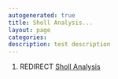 ```yaml
---
autogenerated: true
title: Sholl Analysis...
layout: page
categories: 
description: test description
---
```


1.  REDIRECT [Sholl Analysis](Sholl_Analysis)
